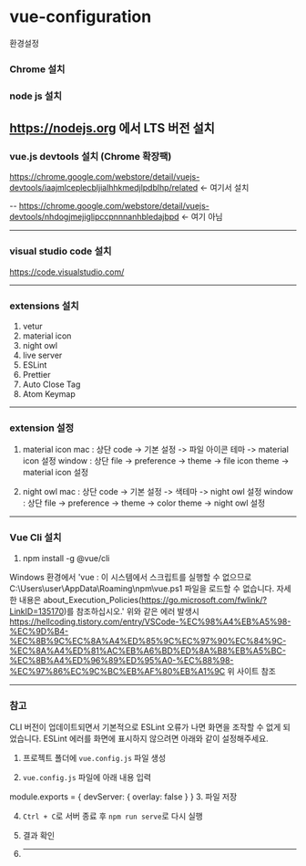 # vue-configuration

환경설정

### Chrome 설치


### node js 설치
https://nodejs.org 에서 LTS 버전 설치
---


### vue.js devtools 설치 (Chrome 확장팩)
  
https://chrome.google.com/webstore/detail/vuejs-devtools/iaajmlceplecbljialhhkmedjlpdblhp/related  <- 여기서 설치


-- https://chrome.google.com/webstore/detail/vuejs-devtools/nhdogjmejiglipccpnnnanhbledajbpd <- 여기 아님


---



### visual studio code 설치
https://code.visualstudio.com/

---

### extensions 설치
   1. vetur
   2. material icon
   3. night owl
   4. live server
   5. ESLint
   6. Prettier
   7. Auto Close Tag
   8. Atom Keymap

---

### extension 설정
  1. material icon
     mac :
       상단 code -> 기본 설정 -> 파일 아이콘 테마 -> material icon 설정
     window :
       상단 file -> preference -> theme -> file icon theme -> material icon 설정

  2. night owl
     mac :
       상단 code -> 기본 설정 -> 색테마 -> night owl 설정
     window :
       상단 file -> preference -> theme -> color theme -> night owl 설정

---

### Vue Cli 설치
1. npm install -g @vue/cli

Windows 환경에서
'vue : 이 시스템에서 스크립트를 실행할 수 없으므로 C:\Users\user\AppData\Roaming\npm\vue.ps1 파일을 로드할 수 없습니다. 자세한 내용은 about_Execution_Policies(https://go.microsoft.com/fwlink/?LinkID=135170)를 참조하십시오.' 
위와 같은 에러 발생시
https://hellcoding.tistory.com/entry/VSCode-%EC%98%A4%EB%A5%98-%EC%9D%B4-%EC%8B%9C%EC%8A%A4%ED%85%9C%EC%97%90%EC%84%9C-%EC%8A%A4%ED%81%AC%EB%A6%BD%ED%8A%B8%EB%A5%BC-%EC%8B%A4%ED%96%89%ED%95%A0-%EC%88%98-%EC%97%86%EC%9C%BC%EB%AF%80%EB%A1%9C
위 사이트 참조


---

### 참고

CLI 버전이 업데이트되면서 기본적으로 ESLint 오류가 나면 화면을 조작할 수 없게 되었습니다. ESLint 에러를 화면에 표시하지 않으려면 아래와 같이 설정해주세요.

1. 프로젝트 폴더에 `vue.config.js` 파일 생성

2. `vue.config.js` 파일에 아래 내용 입력

module.exports = {
  devServer: {
    overlay: false
  }
}
3. 파일 저장

4. `Ctrl + C`로 서버 종료 후 `npm run serve`로 다시 실행

5. 결과 확인

6. ---
